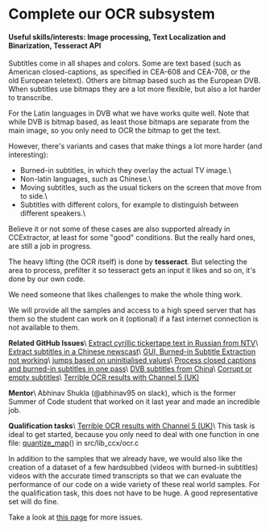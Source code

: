 # Complete our OCR subsystem

#### Useful skills/interests: Image processing, Text Localization and Binarization, Tesseract API 


Subtitles come in all shapes and colors. Some are text based (such as American closed-captions, as specified in CEA-608 and CEA-708, or the old European teletext). Others are bitmap based such as the European DVB. When subtitles use bitmaps they are a lot more flexible, but also a lot harder to transcribe.

For the Latin languages in DVB what we have works quite well. Note that while DVB is bitmap based, as least those bitmaps are separate from the main image, so you only need to OCR the bitmap to get the text.

However, there's variants and cases that make things a lot more harder (and interesting):

- Burned-in subtitles, in which they overlay the actual TV image.\\
- Non-latin languages, such as Chinese.\\
- Moving subtitles, such as the usual tickers on the screen that move from to side.\\
- Subtitles with different colors, for example to distinguish between different speakers.\\

Believe it or not some of these cases are also supported already in CCExtractor, at least for some "good" conditions. But the really hard ones, are still a job in progress.

The heavy lifting (the OCR itself) is done by **tesseract**. But selecting the area to process, prefilter it so tesseract gets an input it likes and so on, it's done by our own code.

We need someone that likes challenges to make the whole thing work.

We will provide all the samples and access to a high speed server that has them so the student can work on it (optional) if a fast internet connection is not available to them. 

__**Related GitHub Issues**__\\
[Extract cyrillic tickertape text in Russian from NTV](https://github.com/CCExtractor/ccextractor/issues/923)\\
[Extract subtitles in a Chinese newscast](https://github.com/CCExtractor/ccextractor/issues/918)\\
[GUI, Burned-in Subtitle Extraction not working](https://github.com/CCExtractor/ccextractor/issues/806)\\
[jumps based on uninitialised values](https://github.com/CCExtractor/ccextractor/issues/662)\\
[Process closed captions and burned-in subtitles in one pass](https://github.com/CCExtractor/ccextractor/issues/726)\\
[DVB subtitles from China](https://github.com/CCExtractor/ccextractor/issues/224)\\
[Corrupt or empty subtitles](https://github.com/CCExtractor/ccextractor/issues/243)\\
[Terrible OCR results with Channel 5 (UK)](https://github.com/CCExtractor/ccextractor/issues/929)

__**Mentor**__\\
Abhinav Shukla (@abhinav95 on slack), which is the former Summer of Code student that worked on it last year and made an incredible job.

**Qualification tasks**\\
[Terrible OCR results with Channel 5 (UK)](https://github.com/CCExtractor/ccextractor/issues/929)\\
This task is ideal to get started, because you only need to deal with one function in one file: [quantize_map](https://github.com/CCExtractor/ccextractor/blob/930ca716ca0bdae629ddd170abbcc2ad75472422/src/lib_ccx/ocr.c)() in src/lib_ccx/ocr.c

In addition to the samples that we already have, we would also like the creation of a dataset of a few hardsubbed (videos with burned-in subtitles) videos with the accurate timed transcripts so that we can evaluate the performance of our code on a wide variety of these real world samples. For the qualification task, this does not have to be huge. A good representative set will do fine.

Take a look at [this page](https://ccextractor.org/public/gsoc/takehome) for more issues.

